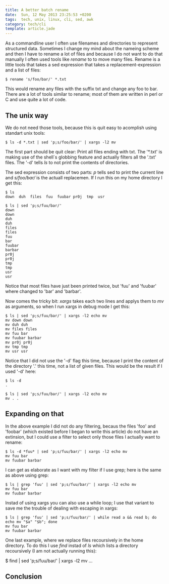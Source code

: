 ```yaml
---
title: A better batch rename
date:  Sun, 12 May 2013 23:25:53 +0200
tags:  tech, unix, linux, cli, sed, awk
category: tech/cli
template: article.jade
---
```


As a commandline user I often use filenames and directories to
represent structured data.
Sometimes I change my mind about the nameing scheme and then I have
to rename a lot of files and because I do not want to do that manually
I often used tools like *rename* to to move many files.
Rename is a little tools that takes a sed expression that takes
a replacement-expression and a list of files:

    $ rename 's/foo/bar/' *.txt

This would rename any files with the suffix txt and change any foo to bar.
There are a lot of tools similar to rename;
most of them are written in perl or C and use quite a lot of code.

## The unix way

We do not need those tools, because this is quit easy to acomplish 
using standart unix tools:

    $ ls -d *.txt | sed 'p;s/foo/bar/' | xargs -l2 mv

The first part should be quit clear: Print all files ending with
txt. The '\*.txt' is making use of the shell`s globbing feature
and actually filters all the '.txt' files.
The '-d' tells *ls* to not print the contents of directories.  


The sed expression consists of two parts: *p* tells sed to print
the current line and *s/foo/bar/* is the actuall replacemen.
If I run this on my home directory I get this:

    $ ls
    down  duh  files  fuu  fuubar pr0j  tmp  usr
    
    $ ls | sed 'p;s/fuu/bar/'
    down
    down
    duh
    duh
    files
    files
    fuu
    bar
    fuubar
    barbar
    pr0j
    pr0j
    tmp
    tmp
    usr
    usr

Notice that most files have just been printed twice, but 'fuu'  and 'fuubar'
where changed to 'bar' and 'barbar'.

Now comes the tricky bit: *xargs* takes each two lines and applys them to *mv*
as arguments, so when I run xargs in debug mode I get this:

    $ ls | sed 'p;s/fuu/bar/' | xargs -l2 echo mv 
    mv down down
    mv duh duh
    mv files files
    mv fuu bar
    mv fuubar barbar
    mv pr0j pr0j
    mv tmp tmp
    mv usr usr

Notice that I did not use the '-d' flag this time,
because I print the content of the directory '.' this time,
not a list of given files.
This would be the result if I used '-d' here:

    $ ls -d
    .

    $ ls | sed 'p;s/fuu/bar/' | xargs -l2 echo mv
    mv . .

## Expanding on that

In the above example I did not do any filtering,
becaus the files 'foo' and 'foobar' 
(which existed before I began to write this article)
do not have an extinsion, but I could use a filter to select only those files I
actually want to rename:

    $ ls -d *fuu* | sed 'p;s/fuu/bar/' | xargs -l2 echo mv
    mv fuu bar
    mv fuubar barbar
 
I can get as elaborate as I want with my filter if I use grep; here is the same as
above using grep:

    $ ls | grep 'fuu' | sed 'p;s/fuu/bar/' | xargs -l2 echo mv
    mv fuu bar
    mv fuubar barbar

Instad of using xargs you can also use a while loop; I use that variant to save me
the trouble of dealing with escaping in xargs:

    $ ls | grep 'fuu' | sed 'p;s/fuu/bar/' | while read a && read b; do echo mv "$a" "$b"; done
    mv fuu bar
    mv fuubar barbar

One last example, where we replace files recoursively in the home directory.
To do this I use *find* instad of *ls* which lists a directory recoursively
(I am not actually running this):

   $ find | sed 'p;s/fuu/bar/' | xargs -l2 mv
   ...

## Conclusion

